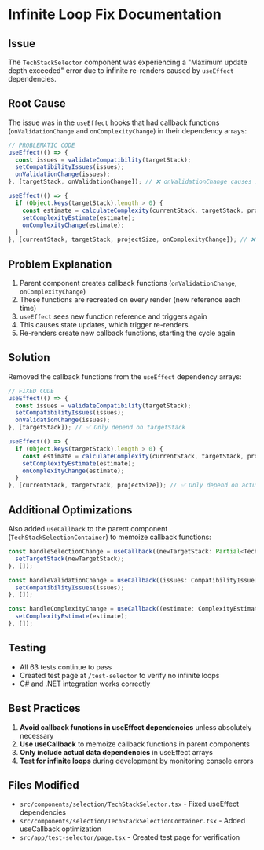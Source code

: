 # Infinite Loop Fix Documentation

## Issue
The `TechStackSelector` component was experiencing a "Maximum update depth exceeded" error due to infinite re-renders caused by `useEffect` dependencies.

## Root Cause
The issue was in the `useEffect` hooks that had callback functions (`onValidationChange` and `onComplexityChange`) in their dependency arrays:

```typescript
// PROBLEMATIC CODE
useEffect(() => {
  const issues = validateCompatibility(targetStack);
  setCompatibilityIssues(issues);
  onValidationChange(issues);
}, [targetStack, onValidationChange]); // ❌ onValidationChange causes infinite loop

useEffect(() => {
  if (Object.keys(targetStack).length > 0) {
    const estimate = calculateComplexity(currentStack, targetStack, projectSize);
    setComplexityEstimate(estimate);
    onComplexityChange(estimate);
  }
}, [currentStack, targetStack, projectSize, onComplexityChange]); // ❌ onComplexityChange causes infinite loop
```

## Problem Explanation
1. Parent component creates callback functions (`onValidationChange`, `onComplexityChange`)
2. These functions are recreated on every render (new reference each time)
3. `useEffect` sees new function reference and triggers again
4. This causes state updates, which trigger re-renders
5. Re-renders create new callback functions, starting the cycle again

## Solution
Removed the callback functions from the `useEffect` dependency arrays:

```typescript
// FIXED CODE
useEffect(() => {
  const issues = validateCompatibility(targetStack);
  setCompatibilityIssues(issues);
  onValidationChange(issues);
}, [targetStack]); // ✅ Only depend on targetStack

useEffect(() => {
  if (Object.keys(targetStack).length > 0) {
    const estimate = calculateComplexity(currentStack, targetStack, projectSize);
    setComplexityEstimate(estimate);
    onComplexityChange(estimate);
  }
}, [currentStack, targetStack, projectSize]); // ✅ Only depend on actual data
```

## Additional Optimizations
Also added `useCallback` to the parent component (`TechStackSelectionContainer`) to memoize callback functions:

```typescript
const handleSelectionChange = useCallback((newTargetStack: Partial<TechStack>) => {
  setTargetStack(newTargetStack);
}, []);

const handleValidationChange = useCallback((issues: CompatibilityIssue[]) => {
  setCompatibilityIssues(issues);
}, []);

const handleComplexityChange = useCallback((estimate: ComplexityEstimate) => {
  setComplexityEstimate(estimate);
}, []);
```

## Testing
- All 63 tests continue to pass
- Created test page at `/test-selector` to verify no infinite loops
- C# and .NET integration works correctly

## Best Practices
1. **Avoid callback functions in useEffect dependencies** unless absolutely necessary
2. **Use useCallback** to memoize callback functions in parent components
3. **Only include actual data dependencies** in useEffect arrays
4. **Test for infinite loops** during development by monitoring console errors

## Files Modified
- `src/components/selection/TechStackSelector.tsx` - Fixed useEffect dependencies
- `src/components/selection/TechStackSelectionContainer.tsx` - Added useCallback optimization
- `src/app/test-selector/page.tsx` - Created test page for verification